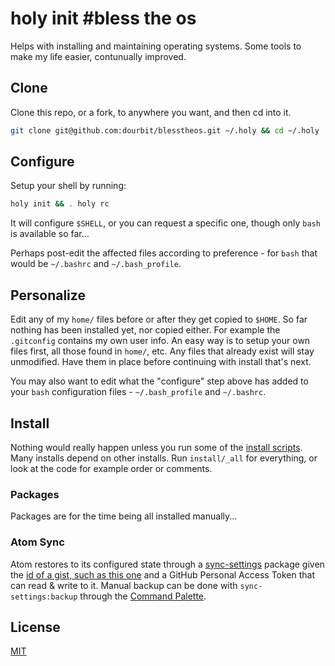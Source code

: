 # holy init #bless the os

Helps with installing and maintaining operating systems.
Some tools to make my life easier, contunually improved.

## Clone

Clone this repo, or a fork, to anywhere you want, and then cd into it.

```sh
git clone git@github.com:dourbit/blesstheos.git ~/.holy && cd ~/.holy
```

## Configure

Setup your shell by running:

```sh
holy init && . holy rc
```

It will configure `$SHELL`, or you can request a specific one,
though only `bash` is available so far...

Perhaps post-edit the affected files according to preference -
for `bash` that would be `~/.bashrc` and `~/.bash_profile`.

## Personalize

Edit any of my `home/` files before or after they get copied to `$HOME`.
So far nothing has been installed yet, nor copied either.
For example the `.gitconfig` contains my own user info.
An easy way is to setup your own files first, all those found in `home/`, etc.
Any files that already exist will stay unmodified.
Have them in place before continuing with install that's next.

You may also want to edit what the "configure" step above has
added to your `bash` configuration files - `~/.bash_profile` and `~/.bashrc`.

## Install

Nothing would really happen unless you run some of the
[install scripts](https://github.com/dourbit/blesstheos/tree/master/install).
Many installs depend on other installs.
Run `install/_all` for everything, or look at the code
for example order or comments.

### Packages

Packages are for the time being all installed manually...

### Atom Sync

Atom restores to its configured state through a [sync-settings](http://atom.io/packages/sync-settings) package given the [id of a gist, such as this one](https://gist.github.com/orlin/0a47688f152d7ceccb646a23e8245449) and a GitHub Personal Access Token that can read & write to it.
Manual backup can be done with `sync-settings:backup` through the [Command Palette](https://github.com/atom/command-palette).

## License

[MIT](http://orlin.mit-license.org)
